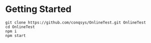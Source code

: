 # Getting Started

```
git clone https://github.com/conqsys/OnlineTest.git OnlineTest
cd OnlineTest
npm i
npm start
```
